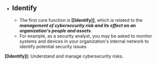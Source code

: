 - ## Identify
	- The first core function is **[[Identify]]**, which is related to the ***management of cybersecurity risk and its effect on an organization's people and assets***. 
	- For example, as a security analyst, you may be asked to monitor systems and devices in your organization's internal network to identify potential security issues 

**[[Identify]]:** Understand and manage cybersecurity risks.